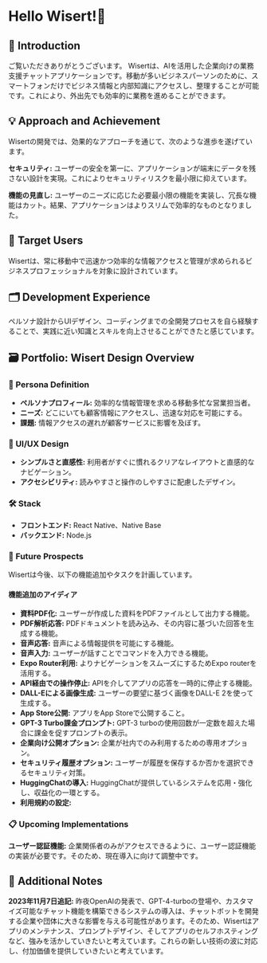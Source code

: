 # Hello Wisert!👋

## 🌟 Introduction

ご覧いただきありがとうございます。
Wisertは、AIを活用した企業向けの業務支援チャットアプリケーションです。移動が多いビジネスパーソンのために、スマートフォンだけでビジネス情報と内部知識にアクセスし、整理することが可能です。これにより、外出先でも効率的に業務を進めることができます。

## 💡 Approach and Achievement

Wisertの開発では、効果的なアプローチを通じて、次のような進歩を遂げています。

**セキュリティ:** ユーザーの安全を第一に、アプリケーションが端末にデータを残さない設計を実現。これによりセキュリティリスクを最小限に抑えています。

**機能の見直し:** ユーザーのニーズに応じた必要最小限の機能を実装し、冗長な機能はカット。結果、アプリケーションはよりスリムで効率的なものとなりました。

## 🚀 Target Users

Wisertは、常に移動中で迅速かつ効率的な情報アクセスと管理が求められるビジネスプロフェッショナルを対象に設計されています。

## 🗂 Development Experience

ペルソナ設計からUIデザイン、コーディングまでの全開発プロセスを自ら経験することで、実践に近い知識とスキルを向上させることができたと感じています。

## 🗃️ Portfolio: Wisert Design Overview

### 👤 Persona Definition

-   **ペルソナプロフィール:** 効率的な情報管理を求める移動多忙な営業担当者。
-   **ニーズ:** どこにいても顧客情報にアクセスし、迅速な対応を可能にする。
-   **課題:** 情報アクセスの遅れが顧客サービスに影響を及ぼす。

### 🎨 UI/UX Design

-   **シンプルさと直感性:** 利用者がすぐに慣れるクリアなレイアウトと直感的なナビゲーション。
-   **アクセシビリティ:** 読みやすさと操作のしやすさに配慮したデザイン。

### 🛠️ Stack

-   **フロントエンド:** React Native、Native Base
-   **バックエンド:** Node.js

### 🔮 Future Prospects

Wisertは今後、以下の機能追加やタスクを計画しています。

#### 機能追加のアイディア

-   **資料PDF化:** ユーザーが作成した資料をPDFファイルとして出力する機能。
-   **PDF解析応答:** PDFドキュメントを読み込み、その内容に基づいた回答を生成する機能。
-   **音声応答:** 音声による情報提供を可能にする機能。
-   **音声入力:** ユーザーが話すことでコマンドを入力できる機能。
-   **Expo Router利用:** よりナビゲーションをスムーズにするためExpo routerを活用する。
-   **API経由での操作停止:** APIを介してアプリの応答を一時的に停止する機能。
-   **DALL-Eによる画像生成:** ユーザーの要望に基づく画像をDALL-E 2を使って生成する。
-   **App Store公開:** アプリをApp Storeで公開すること。
-   **GPT-3 Turbo課金プロンプト:** GPT-3 turboの使用回数が一定数を超えた場合に課金を促すプロンプトの表示。
-   **企業向け公開オプション:** 企業が社内でのみ利用するための専用オプション。
-   **セキュリティ履歴オプション:** ユーザーが履歴を保存するか否かを選択できるセキュリティ対策。
-   **HuggingChatの導入:** HuggingChatが提供しているシステムを応用・強化し、収益化の一環とする。
- **利用規約の設定:** 

### 📋 Upcoming Implementations
**ユーザー認証機能:** 企業関係者のみがアクセスできるように、ユーザー認証機能の実装が必要です。そのため、現在導入に向けて調整中です。

## 📄 Additional Notes

**2023年11月7日追記:** 昨夜OpenAIの発表で、GPT-4-turboの登場や、カスタマイズ可能なチャット機能を構築できるシステムの導入は、チャットボットを開発する企業や団体に大きな影響を与える可能性があります。そのため、Wisertはアプリのメンテナンス、プロンプトデザイン、そしてアプリのセルフホスティングなど、強みを活かしていきたいと考えています。これらの新しい技術の波に対応し、付加価値を提供していきたいと考えています。